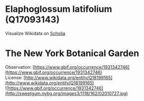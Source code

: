 
Elaphoglossum latifolium (Q17093143)
====================================
  
Visualize Wikidata on [Scholia](https://scholia.toolforge.org/taxon/Q17093143)
# The New York Botanical Garden
  
Observation: [https://www.gbif.org/occurrence/1931342746](https://www.gbif.org/occurrence/1931342746)  
License: [http://www.wikidata.org/entity/Q18199165](http://www.wikidata.org/entity/Q18199165)  
![https://www.gbif.org/occurrence/1931342746](http://sweetgum.nybg.org/images3/1118/162/02010727.jpg)